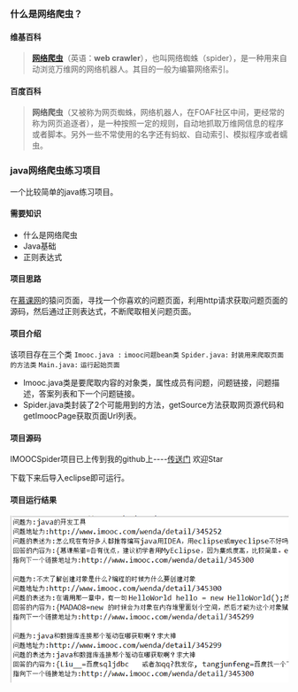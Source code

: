 ### 什么是网络爬虫？
#### 维基百科
>**[网络爬虫](https://zh.wikipedia.org/wiki/%E7%B6%B2%E8%B7%AF%E7%88%AC%E8%9F%B2)**（英语：**web crawler**），也叫网络蜘蛛（spider），是一种用来自动浏览万维网的网络机器人。其目的一般为编纂网络索引。

#### 百度百科
>**网络爬虫**（又被称为网页蜘蛛，网络机器人，在FOAF社区中间，更经常的称为网页追逐者），是一种按照一定的规则，自动地抓取万维网信息的程序或者脚本。另外一些不常使用的名字还有蚂蚁、自动索引、模拟程序或者蠕虫。

### java网络爬虫练习项目
一个比较简单的java练习项目。
#### 需要知识
* 什么是网络爬虫
* Java基础
* 正则表达式

#### 项目思路
在[慕课网](http://www.imooc.com/wenda)的猿问页面，寻找一个你喜欢的问题页面，利用http请求获取问题页面的源码，然后通过正则表达式，不断爬取相关问题页面。

#### 项目介绍
该项目存在三个类
`Imooc.java :` `imooc问题bean类`
`Spider.java:` `封装用来爬取页面的方法类`
`Main.java:` `运行起始页面`

* Imooc.java类是要爬取内容的对象类，属性成员有问题，问题链接，问题描述，答案列表和下一个问题链接。
* Spider.java类封装了2个可能用到的方法，getSource方法获取网页源代码和getImoocPage获取页面Url列表。

#### 项目源码
IMOOCSpider项目已上传到我的github上----[传送门](https://github.com/HelloWorld521/Java.git)
欢迎Star

下载下来后导入eclipse即可运行。

#### 项目运行结果

![结果.png](./woss/src/images/result.png)
